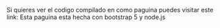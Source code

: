 

Si quieres ver el codigo compilado en como paguina puedes visitar este link:
Esta paguina esta hecha con bootstrap 5 y node.js
